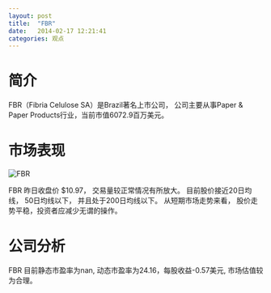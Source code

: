 ```yaml
---
layout: post
title:  "FBR"
date:   2014-02-17 12:21:41
categories: 观点
---
```


# 简介
FBR（Fibria Celulose SA）是Brazil著名上市公司，
公司主要从事Paper & Paper Products行业，当前市值6072.9百万美元。

# 市场表现

![FBR](http://finviz.com/chart.ashx?t=FBR&ty=c&ta=1&p=d&s=l)

FBR 昨日收盘价 $10.97，
交易量较正常情况有所放大。
目前股价接近20日均线，
50日均线以下，
并且处于200日均线以下。
从短期市场走势来看，
股价走势平稳，投资者应减少无谓的操作。

# 公司分析
FBR 目前静态市盈率为nan, 动态市盈率为24.16，每股收益-0.57美元,
市场估值较为合理。
